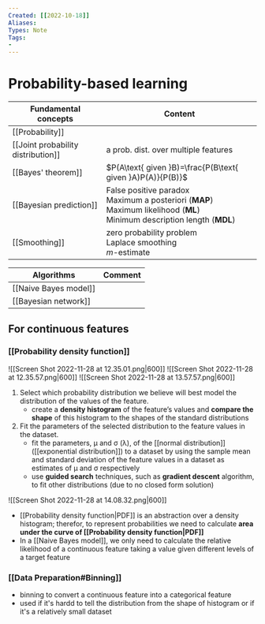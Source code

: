 ```yaml
---
Created: [[2022-10-18]]
Aliases: 
Types: Note
Tags: 
- 
---
```

# Probability-based learning
| Fundamental concepts               | Content                                                                                                                         |
| ---------------------------------- | ------------------------------------------------------------------------------------------------------------------------------- |
| [[Probability]]                    |                                                                                                                                 |
| [[Joint probability distribution]] | a prob. dist. over multiple features                                                                                            |
| [[Bayes' theorem]]                 | $P(A\text{ given }B)=\frac{P(B\text{ given }A)P(A)}{P(B)}$                                                                      |
| [[Bayesian prediction]]            | False positive paradox<br>Maximum a posteriori (**MAP**)<br>Maximum likelihood (**ML**)<br>Minimum description length (**MDL**) |
| [[Smoothing]]                      | zero probability problem<br>Laplace smoothing<br>$m$-estimate                                                                   |

| Algorithms            | Comment |
| --------------------- | ------- |
| [[Naive Bayes model]] |         |
| [[Bayesian network]]  |         |

## For continuous features
### [[Probability density function]]
![[Screen Shot 2022-11-28 at 12.35.01.png|600]]
![[Screen Shot 2022-11-28 at 12.35.57.png|600]]
![[Screen Shot 2022-11-28 at 13.57.57.png|600]]
1. Select which probability distribution we believe will best model the distribution of the values of the feature. 
   - create a **density histogram** of the feature’s values and **compare the shape** of this histogram to the shapes of the standard distributions
2. Fit the parameters of the selected distribution to the feature values in the dataset.
   - fit the parameters, μ and σ (λ), of the [[normal distribution]] ([[exponential distribution]]) to a dataset by using the sample mean and standard deviation of the feature values in a dataset as estimates of μ and σ respectively
   - use **guided search** techniques, such as **gradient descent** algorithm, to fit other distributions (due to no closed form solution)

![[Screen Shot 2022-11-28 at 14.08.32.png|600]]
- [[Probability density function|PDF]] is an abstraction over a density histogram; therefor, to represent probabilities we need to calculate **area under the curve of [[Probability density function|PDF]]**
- In a [[Naive Bayes model]], we only need to calculate the relative likelihood of a continuous feature taking a value given different levels of a target feature

### [[Data Preparation#Binning]]
- binning to convert a continuous feature into a categorical feature
- used if it's hardd to tell the distribution from the shape of histogram
  or if it's a relatively small dataset
